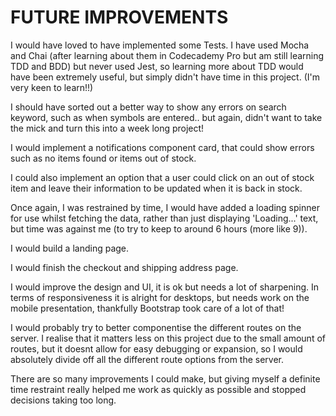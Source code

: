 # FUTURE IMPROVEMENTS

I would have loved to have implemented some Tests. I have used Mocha and Chai (after learning about them in Codecademy Pro but am still learning TDD and BDD) but never used Jest, so learning more about TDD would have been extremely useful, but simply didn't have time in this project.
(I'm very keen to learn!!)

I should have sorted out a better way to show any errors on search keyword, such as when symbols are entered.. but again, didn't want to take the mick and turn this into a week long project!

I would implement a notifications component card, that could show errors such as no items found or items out of stock.

I could also implement an option that a user could click on an out of stock item and leave their information to be updated when it is back in stock.

Once again, I was restrained by time, I would have added a loading spinner for use whilst fetching the data, rather than just displaying 'Loading...' text,
but time was against me (to try to keep to around 6 hours (more like 9)).

I would build a landing page.

I would finish the checkout and shipping address page.

I would improve the design and UI, it is ok but needs a lot of sharpening. In terms of responsiveness it is alright for desktops, but needs work on the mobile presentation, thankfully Bootstrap took care of a lot of that!

I would probably try to better componentise the different routes on the server. I realise that it matters less on this project due to the small amount of routes, but it doesnt allow for easy debugging or expansion, so I would absolutely divide off all the different route options from the server.

There are so many improvements I could make, but giving myself a definite time restraint really helped me work as quickly as possible and stopped decisions taking too long.
